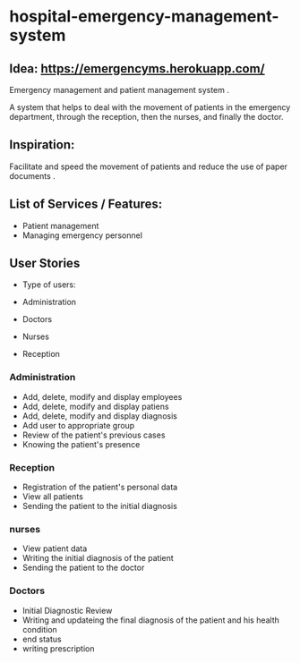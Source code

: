 


# hospital-emergency-management-system
## Idea: https://emergencyms.herokuapp.com/
Emergency management and patient management system .

A system that helps to deal with the movement of patients in the emergency department, through the reception, then the nurses, and finally the doctor.

## Inspiration:
Facilitate and speed the movement of patients and reduce the use of paper documents .

## List of Services / Features:

- Patient management
- Managing emergency personnel



## User Stories
- Type of users: 

- Administration
- Doctors
- Nurses
- Reception

### Administration

- Add, delete, modify and display employees
-  Add, delete, modify and display patiens
-   Add, delete, modify and display diagnosis
-  Add user to appropriate group
- Review of the patient's previous cases
- Knowing the patient's presence


### Reception

- Registration of the patient's personal data
- View all patients
- Sending the patient to the initial diagnosis


### nurses

- View patient data
- Writing the initial diagnosis of the patient
- Sending the patient to the doctor




### Doctors

- Initial Diagnostic Review
- Writing and updateing the final diagnosis of the patient and his health condition
- end status
- writing prescription
